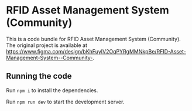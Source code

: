 
  # RFID Asset Management System (Community)

  This is a code bundle for RFID Asset Management System (Community). The original project is available at https://www.figma.com/design/bKhFuyIV2OqPYRgMMNkpBe/RFID-Asset-Management-System--Community-.

  ## Running the code

  Run `npm i` to install the dependencies.

  Run `npm run dev` to start the development server.
  